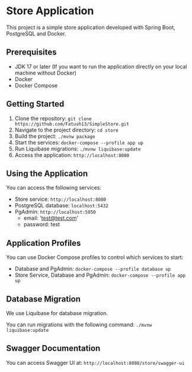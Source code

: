 # Store Application

This project is a simple store application developed with Spring Boot, PostgreSQL and Docker.

## Prerequisites

- JDK 17 or later (If you want to run the application directly on your local machine without Docker)
- Docker
- Docker Compose

## Getting Started

1. Clone the repository: `git clone https://github.com/Fatush13/SimpleStore.git`
2. Navigate to the project directory: `cd store`
3. Build the project: `./mvnw package`
4. Start the services: `docker-compose --profile app up`
5. Run Liquibase migrations: `./mvnw liquibase:update`
6. Access the application: `http://localhost:8080`

## Using the Application

You can access the following services:

- Store service: `http://localhost:8080`
- PostgreSQL database: `localhost:5432`
- PgAdmin: `http://localhost:5050`
  - email: 'test@test.com'
  - password: test

## Application Profiles

You can use Docker Compose profiles to control which services to start:

- Database and PgAdmin: `docker-compose --profile database up`
- Store Service, Database and PgAdmin: `docker-compose --profile app up`

## Database Migration

We use Liquibase for database migration.

You can run migrations with the following command: `./mvnw liquibase:update`

## Swagger Documentation

You can access Swagger UI at: `http://localhost:8080/store/swagger-ui`
